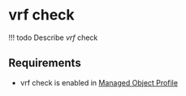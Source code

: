 # vrf check

<!-- prettier-ignore -->
!!! todo
    Describe *vrf* check

## Requirements

* vrf check is enabled in [Managed Object Profile](../../concepts/managed-object-profile/index.md)
